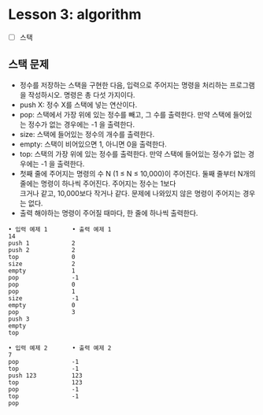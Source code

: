 # Lesson 3: algorithm

- [ ] 스택

## 스택 문제

- 정수를 저장하는 스택을 구현한 다음, 입력으로 주어지는 명령을 처리하는 프로그램을 작성하시오. 명령은 총 다섯 가지이다.
- push X: 정수 X를 스택에 넣는 연산이다.
- pop: 스택에서 가장 위에 있는 정수를 빼고, 그 수를 출력한다. 만약 스택에 들어있는 정수가 없는 경우에는 -1 을 출력한다.
- size: 스택에 들어있는 정수의 개수를 출력한다.
- empty: 스택이 비어있으면 1, 아니면 0을 출력한다.
- top: 스택의 가장 위에 있는 정수를 출력한다. 만약 스택에 들어있는 정수가 없는 경우에는 -1 을 출력한다.
- 첫째 줄에 주어지는 명령의 수 N (1 ≤ N ≤ 10,000)이 주어진다. 둘째 줄부터 N개의 줄에는 명령이 하나씩 주어진다. 주어지는 정수는 1보다  
  크거나 같고, 10,000보다 작거나 같다. 문제에 나와있지 않은 명령이 주어지는 경우는 없다.
- 출력 해야하는 명령이 주어질 때마다, 한 줄에 하나씩 출력한다.

```
• 입력 예제 1       • 출력 예제 1
14                
push 1            2
push 2            2
top               0
size              2
empty             1
pop               -1
pop               0
pop               1
size              -1
empty             0
pop               3
push 3 
empty
top

• 입력 예제 2       • 출력 예제 2
7                 
pop               -1
top               -1
push 123          123 
top               123
pop               -1
top               -1
pop
```
